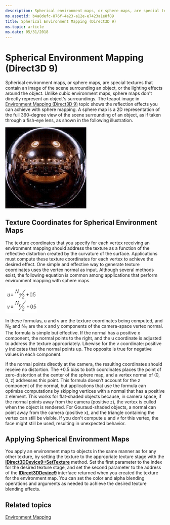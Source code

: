 ```yaml
---
description: Spherical environment maps, or sphere maps, are special textures that contain an image of the scene surrounding an object, or the lighting effects around the object.
ms.assetid: b4a8defc-876f-4a23-a12e-e7423a1e8f89
title: Spherical Environment Mapping (Direct3D 9)
ms.topic: article
ms.date: 05/31/2018
---
```


# Spherical Environment Mapping (Direct3D 9)

Spherical environment maps, or sphere maps, are special textures that contain an image of the scene surrounding an object, or the lighting effects around the object. Unlike cubic environment maps, sphere maps don't directly represent an object's surroundings. The teapot image in [Environment Mapping (Direct3D 9)](environment-mapping.md) topic shows the reflection effects you can achieve with sphere mapping. A sphere map is a 2D representation of the full 360-degree view of the scene surrounding of an object, as if taken through a fish-eye lens, as shown in the following illustration.

![illustration of a sphere map of the inside of a building](images/spheremap.png)

## Texture Coordinates for Spherical Environment Maps

The texture coordinates that you specify for each vertex receiving an environment mapping should address the texture as a function of the reflective distortion created by the curvature of the surface. Applications must compute these texture coordinates for each vertex to achieve the desired effect. One simple and effective way to generate texture coordinates uses the vertex normal as input. Although several methods exist, the following equation is common among applications that perform environment mapping with sphere maps.

![equation of computing texture coordinates for a sphere map](images/spheremap-formula.png)

In these formulas, u and v are the texture coordinates being computed, and N<sub>X</sub> and N<sub>Y</sub> are the x and y components of the camera-space vertex normal. The formula is simple but effective. If the normal has a positive x component, the normal points to the right, and the u coordinate is adjusted to address the texture appropriately. Likewise for the v coordinate: positive y indicates that the normal points up. The opposite is true for negative values in each component.

If the normal points directly at the camera, the resulting coordinates should receive no distortion. The +0.5 bias to both coordinates places the point of zero-distortion at the center of the sphere map, and a vertex normal of (0, 0, z) addresses this point. This formula doesn't account for the z component of the normal, but applications that use the formula can optimize computations by skipping vertices with a normal that has a positive z element. This works for flat-shaded objects because, in camera space, if the normal points away from the camera (positive z), the vertex is culled when the object is rendered. For Gouraud-shaded objects, a normal can point away from the camera (positive x), and the triangle containing the vertex can still be visible. If you don't compute u and v for this vertex, the face might still be used, resulting in unexpected behavior.

## Applying Spherical Environment Maps

You apply an environment map to objects in the same manner as for any other texture, by setting the texture to the appropriate texture stage with the [**IDirect3DDevice9::SetTexture**](/windows/desktop/api) method. Set the first parameter to the index for the desired texture stage, and set the second parameter to the address of the [**IDirect3DDevice9**](/windows/win32/api/d3d9helper/nn-d3d9helper-idirect3ddevice9) interface returned when you created the texture for the environment map. You can set the color and alpha blending operations and arguments as needed to achieve the desired texture blending effects.

## Related topics

<dl> <dt>

[Environment Mapping](environment-mapping.md)
</dt> </dl>

 

 
